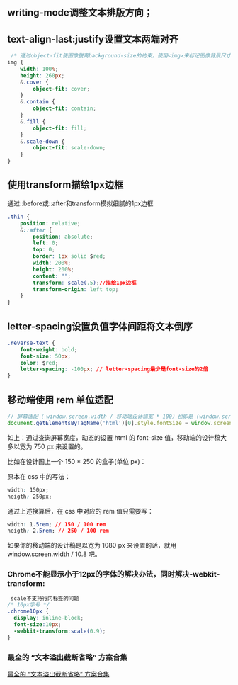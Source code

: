 ## writing-mode调整文本排版方向；
## text-align-last:justify设置文本两端对齐

``` css
 /* 通过object-fit使图像脱离background-size的约束，使用<img>来标记图像背景尺寸 */
img {
    width: 100%;
    height: 260px;
    &.cover {
    	object-fit: cover;
    }
    &.contain {
    	object-fit: contain;
    }
    &.fill {
    	object-fit: fill;
    }
    &.scale-down {
    	object-fit: scale-down;
    }
}
```
## 使用transform描绘1px边框
通过::before或::after和transform模拟细腻的1px边框
```css
.thin {
	position: relative;
	&::after {
		position: absolute;
		left: 0;
		top: 0;
		border: 1px solid $red;
		width: 200%;
		height: 200%;
		content: "";
		transform: scale(.5);//描绘1px边框
		transform-origin: left top;
	}
}
```
## letter-spacing设置负值字体间距将文本倒序
``` css
.reverse-text {
	font-weight: bold;
	font-size: 50px;
	color: $red;
	letter-spacing: -100px; // letter-spacing最少是font-size的2倍
}
```

## 移动端使用 rem 单位适配
``` js
// 屏幕适配（ window.screen.width / 移动端设计稿宽 * 100）也即是 (window.screen.width / 750 * 100)  ——*100 为了方便计算。即 font-size 值是手机 deviceWidth 与设计稿比值的 100 倍
document.getElementsByTagName('html')[0].style.fontSize = window.screen.width / 7.5 + 'px';
```
如上：通过查询屏幕宽度，动态的设置 html 的 font-size 值，移动端的设计稿大多以宽为 750 px 来设置的。

比如在设计图上一个 150 * 250 的盒子(单位 px)：

原本在 css 中的写法：
``` css
width: 150px;
heigth: 250px;
```
通过上述换算后，在 css 中对应的 rem 值只需要写：
``` css
width: 1.5rem; // 150 / 100 rem
heigth: 2.5rem; // 250 / 100 rem
```
如果你的移动端的设计稿是以宽为 1080 px 来设置的话，就用 window.screen.width / 10.8 吧。

### Chrome不能显示小于12px的字体的解决办法，同时解决-webkit-transform:
``` css
 scale不支持行内标签的问题
/* 10px字号 */
.chrome10px { 
  display: inline-block;
  font-size:10px;
  -webkit-transform:scale(0.9);
}
```

### 最全的 “文本溢出截断省略” 方案合集
[最全的 “文本溢出截断省略” 方案合集](https://juejin.im/post/5dc15b35f265da4d432a3d10)